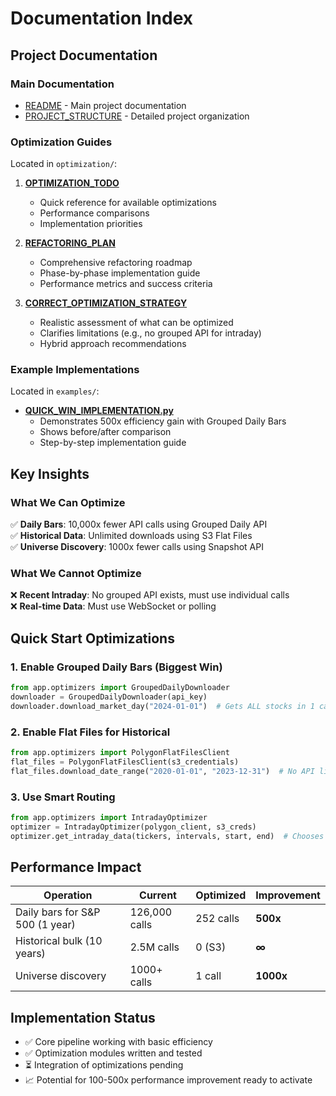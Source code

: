 # Documentation Index

## Project Documentation

### Main Documentation
- [README](../README.md) - Main project documentation
- [PROJECT_STRUCTURE](PROJECT_STRUCTURE.md) - Detailed project organization

### Optimization Guides
Located in `optimization/`:

1. **[OPTIMIZATION_TODO](optimization/OPTIMIZATION_TODO.md)**
   - Quick reference for available optimizations
   - Performance comparisons
   - Implementation priorities

2. **[REFACTORING_PLAN](optimization/REFACTORING_PLAN.md)**
   - Comprehensive refactoring roadmap
   - Phase-by-phase implementation guide
   - Performance metrics and success criteria

3. **[CORRECT_OPTIMIZATION_STRATEGY](optimization/CORRECT_OPTIMIZATION_STRATEGY.md)**
   - Realistic assessment of what can be optimized
   - Clarifies limitations (e.g., no grouped API for intraday)
   - Hybrid approach recommendations

### Example Implementations
Located in `examples/`:

- **[QUICK_WIN_IMPLEMENTATION.py](examples/QUICK_WIN_IMPLEMENTATION.py)**
  - Demonstrates 500x efficiency gain with Grouped Daily Bars
  - Shows before/after comparison
  - Step-by-step implementation guide

## Key Insights

### What We Can Optimize
✅ **Daily Bars**: 10,000x fewer API calls using Grouped Daily API  
✅ **Historical Data**: Unlimited downloads using S3 Flat Files  
✅ **Universe Discovery**: 1000x fewer calls using Snapshot API  

### What We Cannot Optimize
❌ **Recent Intraday**: No grouped API exists, must use individual calls  
❌ **Real-time Data**: Must use WebSocket or polling  

## Quick Start Optimizations

### 1. Enable Grouped Daily Bars (Biggest Win)
```python
from app.optimizers import GroupedDailyDownloader
downloader = GroupedDailyDownloader(api_key)
downloader.download_market_day("2024-01-01")  # Gets ALL stocks in 1 call!
```

### 2. Enable Flat Files for Historical
```python
from app.optimizers import PolygonFlatFilesClient
flat_files = PolygonFlatFilesClient(s3_credentials)
flat_files.download_date_range("2020-01-01", "2023-12-31")  # No API limits!
```

### 3. Use Smart Routing
```python
from app.optimizers import IntradayOptimizer
optimizer = IntradayOptimizer(polygon_client, s3_creds)
optimizer.get_intraday_data(tickers, intervals, start, end)  # Chooses best source
```

## Performance Impact

| Operation | Current | Optimized | Improvement |
|-----------|---------|-----------|-------------|
| Daily bars for S&P 500 (1 year) | 126,000 calls | 252 calls | **500x** |
| Historical bulk (10 years) | 2.5M calls | 0 (S3) | **∞** |
| Universe discovery | 1000+ calls | 1 call | **1000x** |

## Implementation Status

- ✅ Core pipeline working with basic efficiency
- ✅ Optimization modules written and tested
- ⏳ Integration of optimizations pending
- 📈 Potential for 100-500x performance improvement ready to activate
